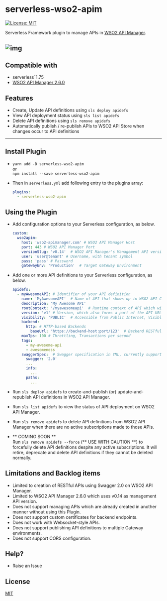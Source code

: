 serverless-wso2-apim
====================
[![License: MIT](https://img.shields.io/badge/License-MIT-yellow.svg)](https://opensource.org/licenses/MIT)

Serverless Framework plugin to manage APIs in [WSO2 API Manager](https://wso2.com/api-management/).  

![img](https://iili.io/duP1Zx.png)
---

## Compatible with
* serverlessˆ1.75
* [WSO2 API Manager 2.6.0](https://docs.wso2.com/display/AM260/)

## Features
* Create, Update API definitions using `sls deploy apidefs`
* View API deployment status using `sls list apidefs`
* Delete API definitions using `sls remove apidefs`
* Automatically publish / re-publish APIs to WSO2 API Store when changes occur to API definitions

---

## Install Plugin
* `yarn add -D serverless-wso2-apim`   
or   
`npm install --save serverless-wso2-apim`  

* Then in `serverless.yml` add following entry to the plugins array:
  ```yml
  plugins:
    - serverless-wso2-apim
  ```

## Using the Plugin

- Add configuration options to your Serverless configuration, as below.
  ```yml
  custom:
    wso2apim:
      host: 'wso2-apimanager.com' # WSO2 API Manager Host
      port: 443 # WSO2 API Manager Port
      versionSlug: 'v0.14'  # WSO2 API Manager's Management API version
      user: 'user@tenant' # Username, with tenant symbol
      pass: 'pass' # Password
      gatewayEnv: 'Production'  # Target Gateway Environment
  ```

- Add one or more API definitions to your Serverless configuration, as below.

  ```yml
  apidefs:
    - myAwesomeAPI: # Identifier of your API definition
      name: 'MyAwesomeAPI'  # Name of API that shows up in WSO2 API Console (CANNOT BE UPDATED LATER)
      description: 'My Awesome API'
      rootContext: '/myawesomeapi'  # Runtime context of API which will be appended to the base URL exposed by WSO2 API Gateway. Must be unique across the Gateway Environment. (CANNOT BE UPDATED LATER)
      version: 'v1' # Version, which also forms a part of the API URL ultimately (CANNOT BE UPDATED LATER)
      visibility: 'PUBLIC'  # Accessible from Public Internet, Visible to everyone
      backend: 
        http: # HTTP-based Backends
          baseUrl: 'https://backend-host:port/123'  # Backend RESTful base URL
      maxTps: 100 # Throttling, Transactions per second
      tags:
        - my-awesome-api
        - awesomeness
      swaggerSpec:  # Swagger specification in YML, currently supports 2.0
        swagger: '2.0'
        ...
        info:
          ...
        paths:
          ...
  ```

- Run `sls deploy apidefs` to create-and-publish (or) update-and-republish API definitions in WSO2 API Manager.

- Run `sls list apidefs` to view the status of API deployment on WSO2 API Manager.

- Run `sls remove apidefs` to delete API definitions from WSO2 API Manager when there are no active subscriptions made to those APIs.

- ** COMING SOON **   
Run `sls remove apidefs --force` (** USE WITH CAUTION **) to forcefully delete API definitions despite any active subscriptions. It will retire, deprecate and delete API definitions if they cannot be deleted normally.


## Limitations and Backlog items
* Limited to creation of RESTful APIs using Swagger 2.0 on WSO2 API Manager. 
* Limited to WSO2 API Manager 2.6.0 which uses v0.14 as management API version. 
* Does not support managing APIs which are already created in another manner without using this Plugin.
* Does not support custom certificates for backend endpoints.
* Does not work with Websocket-style APIs.  
* Does not support publishing API definitions to multiple Gateway environments.  
* Does not support CORS configuration.

## Help?
* Raise an Issue 

## License
[MIT](https://github.com/99xt/serverless-dynamodb-local/blob/v1/LICENSE)